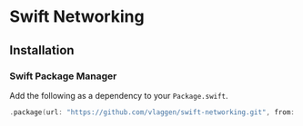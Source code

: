 # Swift Networking 

## Installation
### Swift Package Manager
Add the following as a dependency to your `Package.swift`.
```swift
.package(url: "https://github.com/vlaggen/swift-networking.git", from: "1.1.0"),
```
